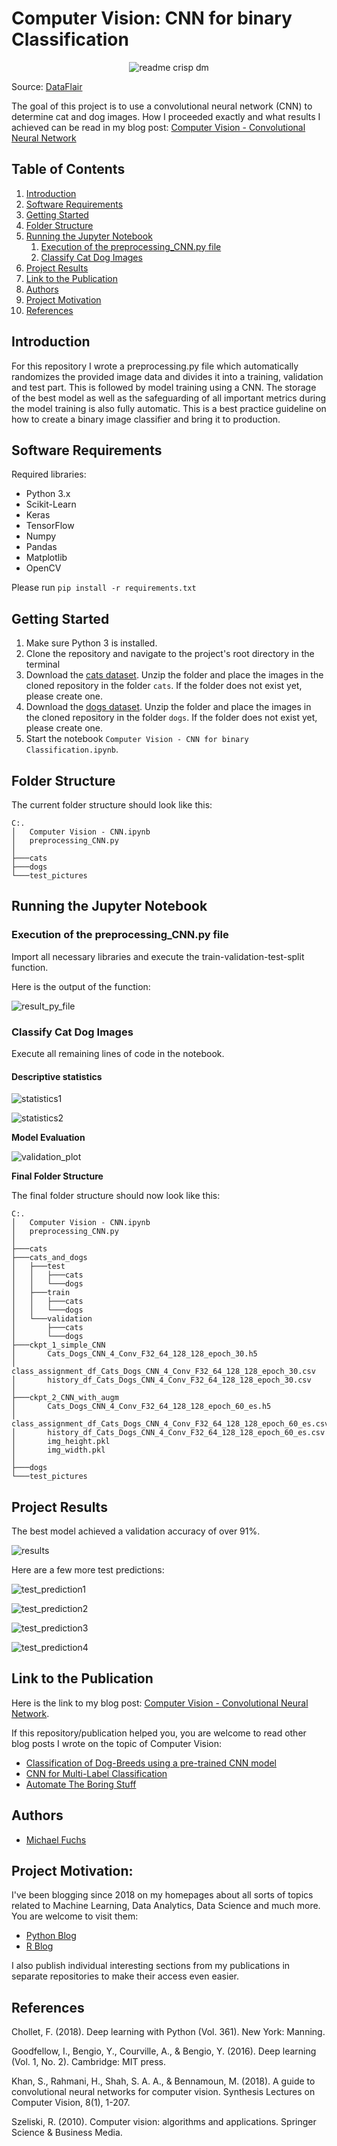 
# Computer Vision: CNN for binary Classification


<p align="center">
  <img src="https://d2h0cx97tjks2p.cloudfront.net/blogs/wp-content/uploads/sites/2/2020/05/Cats-Dogs-Classification-deep-learning.gif?raw=true" alt="readme crisp dm"/>
</p>

Source: [DataFlair](https://data-flair.training/)

The goal of this project is to use a convolutional neural network (CNN) to determine cat and dog images. 
How I proceeded exactly and what results I achieved can be read in my blog post: [Computer Vision - Convolutional Neural Network](https://michael-fuchs-python.netlify.app/2021/01/08/computer-vision-convolutional-neural-network/)


## Table of Contents
1. [Introduction](#introduction)
2. [Software Requirements](#software_requirements)
3. [Getting Started](#getting_started)
4. [Folder Structure](#folder_structure)
5. [Running the Jupyter Notebook](#running_jpynb)
    1. [Execution of the preprocessing_CNN.py file](#running_preprocessing)
    2. [Classify Cat Dog Images](#classify_cat_dog_images)
6. [Project Results](#project_results)
7. [Link to the Publication](#links)   
8. [Authors](#authors)
9. [Project Motivation](#motivation)
10. [References](#references)




<a name="introduction"></a>

## Introduction

For this repository I wrote a preprocessing.py file which automatically randomizes the provided image data and divides it into a training, validation and test part. 
This is followed by model training using a CNN. 
The storage of the best model as well as the safeguarding of all important metrics during the model training is also fully automatic. 
This is a best practice guideline on how to create a binary image classifier and bring it to production. 


<a name="software_requirements"></a>

## Software Requirements

Required libraries:

+ Python 3.x
+ Scikit-Learn
+ Keras
+ TensorFlow
+ Numpy
+ Pandas
+ Matplotlib
+ OpenCV

Please run ```pip install -r requirements.txt```



<a name="getting_started"></a>

## Getting Started

1. Make sure Python 3 is installed.
2. Clone the repository and navigate to the project's root directory in the terminal
3. Download the [cats dataset](https://github.com/MFuchs1989/Datasets-and-Miscellaneous/tree/main/datasets/Computer%20Vision/Convolutional%20Neural%20Network/cats). Unzip the folder and place the images in the cloned repository in the folder ```cats```. If the folder does not exist yet, please create one. 
4. Download the [dogs dataset](https://github.com/MFuchs1989/Datasets-and-Miscellaneous/tree/main/datasets/Computer%20Vision/Convolutional%20Neural%20Network/dogs). Unzip the folder and place the images in the cloned repository in the folder ```dogs```. If the folder does not exist yet, please create one. 
5. Start the notebook ```Computer Vision - CNN for binary Classification.ipynb```.



<a name="folder_structure"></a>

## Folder Structure

The current folder structure should look like this:

```
C:.
│   Computer Vision - CNN.ipynb
│   preprocessing_CNN.py
│
├───cats
├───dogs
└───test_pictures
```


<a name="running_jpynb"></a>

## Running the Jupyter Notebook


<a name="running_preprocessing"></a>

### Execution of the preprocessing_CNN.py file

Import all necessary libraries and execute the train-validation-test-split function.

Here is the output of the function:

![result_py_file](images/result_py_file.png)


<a name="classify_cat_dog_images"></a>

### Classify Cat Dog Images

Execute all remaining lines of code in the notebook.

#### Descriptive statistics

![statistics1](images/statistics1.png)

![statistics2](images/statistics2.png)


**Model Evaluation**

![validation_plot](images/validation_plot.png)



**Final Folder Structure**

The final folder structure should now look like this:

```
C:.
│   Computer Vision - CNN.ipynb
│   preprocessing_CNN.py
│
├───cats
├───cats_and_dogs
│   ├───test
│   │   ├───cats
│   │   └───dogs
│   ├───train
│   │   ├───cats
│   │   └───dogs
│   └───validation
│       ├───cats
│       └───dogs
├───ckpt_1_simple_CNN
│       Cats_Dogs_CNN_4_Conv_F32_64_128_128_epoch_30.h5
│       class_assignment_df_Cats_Dogs_CNN_4_Conv_F32_64_128_128_epoch_30.csv
│       history_df_Cats_Dogs_CNN_4_Conv_F32_64_128_128_epoch_30.csv
│
├───ckpt_2_CNN_with_augm
│       Cats_Dogs_CNN_4_Conv_F32_64_128_128_epoch_60_es.h5
│       class_assignment_df_Cats_Dogs_CNN_4_Conv_F32_64_128_128_epoch_60_es.csv
│       history_df_Cats_Dogs_CNN_4_Conv_F32_64_128_128_epoch_60_es.csv
│       img_height.pkl
│       img_width.pkl
│
├───dogs
└───test_pictures
```


<a name="project_results"></a>

## Project Results

The best model achieved a validation accuracy of over 91%.

![results](images/results.png)


Here are a few more test predictions:


![test_prediction1](images/test_prediction1.png)

![test_prediction2](images/test_prediction2.png)

![test_prediction3](images/test_prediction3.png)

![test_prediction4](images/test_prediction4.png)


<a name="links"></a>

## Link to the Publication

Here is the link to my blog post: [Computer Vision - Convolutional Neural Network](https://michael-fuchs-python.netlify.app/2021/01/08/computer-vision-convolutional-neural-network/).

If this repository/publication helped you, you are welcome to read other blog posts I wrote on the topic of Computer Vision:

+ [Classification of Dog-Breeds using a pre-trained CNN model](https://michael-fuchs-python.netlify.app/2021/01/27/classification-of-dog-breeds-using-a-pre-trained-cnn-model/)
+ [CNN for Multi-Label Classification](https://michael-fuchs-python.netlify.app/2021/01/15/computer-vision-cnn-for-multi-label-classification/)
+ [Automate The Boring Stuff](https://michael-fuchs-python.netlify.app/2021/01/01/computer-vision-automate-the-boring-stuff/)


<a name="authors"></a>

## Authors

+ [Michael Fuchs](https://github.com/MFuchs1989)

<a name="motivation"></a>

## Project Motivation: 

I've been blogging since 2018 on my homepages about all sorts of topics related to Machine Learning, Data Analytics, Data Science and much more.
You are welcome to visit them:

+ [Python Blog](https://michael-fuchs-python.netlify.app/)
+ [R Blog](https://michael-fuchs.netlify.app/)

I also publish individual interesting sections from my publications in separate repositories to make their access even easier. 


<a name="references"></a>

## References

Chollet, F. (2018). Deep learning with Python (Vol. 361). New York: Manning.

Goodfellow, I., Bengio, Y., Courville, A., & Bengio, Y. (2016). Deep learning (Vol. 1, No. 2). Cambridge: MIT press.

Khan, S., Rahmani, H., Shah, S. A. A., & Bennamoun, M. (2018). A guide to convolutional neural networks for computer vision. Synthesis Lectures on Computer Vision, 8(1), 1-207.

Szeliski, R. (2010). Computer vision: algorithms and applications. Springer Science & Business Media.
